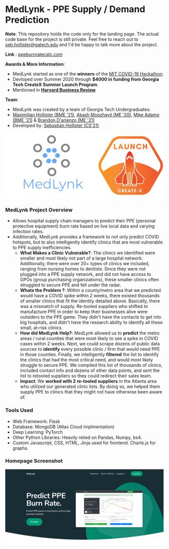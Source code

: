 # MedLynk -  PPE Supply / Demand Prediction

**Note**: This repository holds the code only for the landing page. The actual code base for the project is still private. Feel free to reach out to seb.hollister@gatech.edu and I'd be happy to talk more about the project. 

**Link** : [ppeburnratecalc.com](ppeburnratecalc.com)

**Awards & More Information**:
* MedLynk started as one of the **winners** of the [MIT COVID-19 Hackathon](https://www.ece.gatech.edu/news/634109/three-tech-teams-among-winners-mit-covid-19-challenge-event).
* Devloped over Summer 2020 through **$4000 in funding from Georgia Tech CreateX Summer Launch Program**.
* Mentioned in [**Harvard Business Review**](https://hbr.org/2020/07/turn-your-covid-19-solution-into-a-viable-business)

**Team**:
* MedLynk was created by a team of Georgia Tech Undergraduates:
* [Maximilian Hollister (BME '21)](https://www.linkedin.com/in/maximilianhollister/), [Akash Moozhayil (ME '20)](https://www.linkedin.com/in/akash-moozhayil-723019142/), [Mike Adamo (BME '21)](https://www.linkedin.com/in/mike-adamo/) & [Brandon D'arienzo (ME '21)](https://www.linkedin.com/in/brandon-darienzo-767034171/)
* Developed by: [Sebastian Hollister (CS'21)](https://www.linkedin.com/in/sebastian-hollister-625235152/)

<div style="text-align:center"><img src="pics/image.png" /></div>

### MedLynk Project Overview
* Allows hospital supply chain managers to predict their PPE (personal protective equipment) burn rate based on live local data and varying infection rates.
* Additionally, MedLynk provides a framework to not only predict COVID hotspots, but to also intelligently identify clinics that are most vulnerable to PPE supply inefficiencies. 
    * **What Makes a Clinic Vulnerable?**: The clinics we identified were smaller and most likely not part of a large hospital network. Additionally, there were over 20+ types of clinics we included, ranging from nursing homes to dentists. Since they were not plugged into a PPE supply network, and did not have access to GPOs (group purchasing organizations), these smaller clinics often struggled to secure PPE and fell under the radar. 
    * **Whats the Problem ?**: Within a county/metro area that we predicted would have a COVID spike within 2 weeks, there existed thousands of smaller clinics that fit the identity detailed above. Basically, there was a mismatch of supply. Re-tooled suppliers who shifted to manufacture PPE in order to keep their businesses alive were outsiders to the PPE game. They didn't have the contacts to get into big hospitals, and didn't have the research ability to identify all these small, at-risk clinics.
    * **How did MedLynk Help?**: MedLynk allowed us to **predict** the metro areas / rural counties that were most likely to see a spike in COVID cases within 2 weeks. Next, we could scrape dozens of public data sources to **identify** every possible clinic / firm that would need PPE in those counties. Finally, we intelligently **filtered** the list to identify the clinics that had the most critical need, and would most likely struggle to secure PPE. We compiled this list of thousands of clinics, included contact info and dozens of other data points, and sent the list to retooled suppliers so they could redirect their sales team.
    * **Impact**: We **worked with 2 re-tooled suppliers** in the Atlanta area who utilized our generated clinic lists. By doing so, we helped them supply PPE to clinics that they might not have otherwise been aware of. 

### Tools Used
* Web Framework: Flask
* Database: MongoDB (Atlas Cloud implmentation)
* Deep Learning: PyTorch
* Other Python Libraries: Heavily relied on Pandas, Numpy, bs4.
* Custom Javascript, CSS, HTML, Jinja used for frontend. Charts.js for graphs.

### Homepage Screenshot
![Homepage](pics/home_page.PNG)




